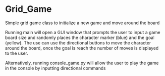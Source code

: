 # Grid_Game
Simple grid game class to initialize a new game and move around the board

Running main will open a GUI window that prompts the user to input a game board size and randomly places the character marker (blue) and the goal (yellow). 
The use can use the directional buttons to move the character around the board, once the goal is reach the number of moves is displayed to the user.

Alternatively, running console_game.py will allow the user to play the game in the console by inputting directional commands
